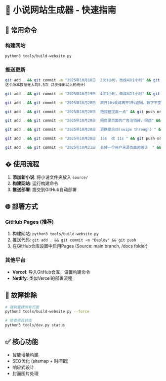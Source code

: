 # 🎉 小说网站生成器 - 快速指南

## 🚀 常用命令

### 构建网站
```bash
python3 tools/build-website.py
```

### 推送更新
```bash
git add . && git commit -m "2025年10月18日  2次1小时，改成4次1小时" && git push origin main
这个版本数据是人均5.5次（2次弹出以上的统计）

git add . && git commit -m "2025年10月19日  4次1小时，改成8次1小时" && git push origin main

git add . && git commit -m "2025年10月20日  离开10s改成离开15s返回，数字不变" && git push origin main

git add . && git commit -m "2025年10月20日  把按钮提高一点" && git push origin main

git add . && git commit -m "2025年10月20日  把目录页面的广告注销掉，很烦" && git push origin main

git add . && git commit -m "2025年10月20日  更换提示词(swipe through) " && git push origin main

git add . && git commit -m "2025年10月20日  15s  改 11s " && git push origin main

git add . && git commit -m "2025年10月21日  去掉一个用户来源页面的统计  " && git push origin main

```

## � 使用流程

1. **添加新小说**: 将小说文件夹放入 `source/`
2. **构建网站**: 运行构建命令
3. **推送部署**: 提交到GitHub自动部署

## 🌐 部署方式

### GitHub Pages (推荐)
1. 构建网站: `python3 tools/build-website.py`
2. 推送代码: `git add . && git commit -m "Deploy" && git push`
3. 在GitHub仓库设置中启用Pages (Source: main branch, /docs folder)

### 其他平台
- **Vercel**: 导入GitHub仓库，设置构建命令
- **Netlify**: 类似Vercel的部署流程

## 🔧 故障排除

```bash
# 强制重建所有页面
python3 tools/build-website.py --force

# 检查项目状态
python3 tools/dev.py status
```

## ✅ 核心功能
- 智能增量构建
- SEO优化 (sitemap + 时间戳)
- 响应式设计
- 封面图片处理
